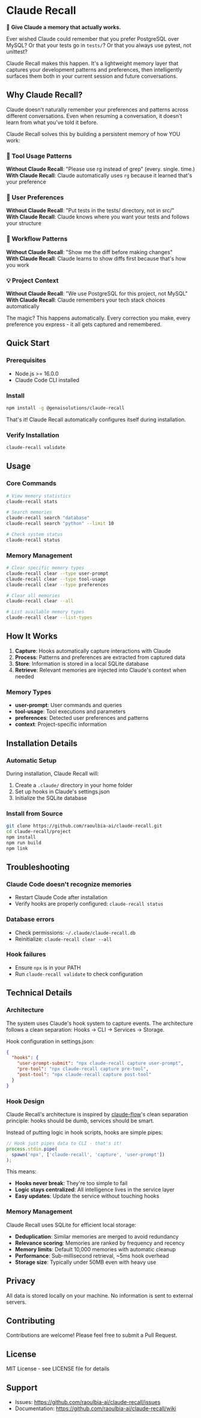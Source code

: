 # Claude Recall

🧠 **Give Claude a memory that actually works.**

Ever wished Claude could remember that you prefer PostgreSQL over MySQL? Or that your tests go in `tests/`? Or that you always use pytest, not unittest?

Claude Recall makes this happen. It's a lightweight memory layer that captures your development patterns and preferences, then intelligently surfaces them both in your current session and future conversations.

## Why Claude Recall?

Claude doesn't naturally remember your preferences and patterns across different conversations. Even when resuming a conversation, it doesn't learn from what you've told it before.

Claude Recall solves this by building a persistent memory of how YOU work:

### 🔧 Tool Usage Patterns
**Without Claude Recall**: "Please use rg instead of grep" (every. single. time.)  
**With Claude Recall**: Claude automatically uses `rg` because it learned that's your preference

### 📝 User Preferences  
**Without Claude Recall**: "Put tests in the tests/ directory, not in src/"  
**With Claude Recall**: Claude knows where you want your tests and follows your structure

### 🎯 Workflow Patterns
**Without Claude Recall**: "Show me the diff before making changes"  
**With Claude Recall**: Claude learns to show diffs first because that's how you work

### 💡 Project Context
**Without Claude Recall**: "We use PostgreSQL for this project, not MySQL"  
**With Claude Recall**: Claude remembers your tech stack choices automatically

The magic? This happens automatically. Every correction you make, every preference you express - it all gets captured and remembered.

## Quick Start

### Prerequisites
- Node.js >= 16.0.0
- Claude Code CLI installed

### Install
```bash
npm install -g @genaisolutions/claude-recall
```

That's it! Claude Recall automatically configures itself during installation.

### Verify Installation
```bash
claude-recall validate
```

## Usage

### Core Commands

```bash
# View memory statistics
claude-recall stats

# Search memories
claude-recall search "database"
claude-recall search "python" --limit 10

# Check system status
claude-recall status
```

### Memory Management

```bash
# Clear specific memory types
claude-recall clear --type user-prompt
claude-recall clear --type tool-usage
claude-recall clear --type preferences

# Clear all memories
claude-recall clear --all

# List available memory types
claude-recall clear --list-types
```

## How It Works

1. **Capture**: Hooks automatically capture interactions with Claude
2. **Process**: Patterns and preferences are extracted from captured data
3. **Store**: Information is stored in a local SQLite database
4. **Retrieve**: Relevant memories are injected into Claude's context when needed

### Memory Types

- **user-prompt**: User commands and queries
- **tool-usage**: Tool executions and parameters
- **preferences**: Detected user preferences and patterns
- **context**: Project-specific information

## Installation Details

### Automatic Setup
During installation, Claude Recall will:
1. Create a `.claude/` directory in your home folder
2. Set up hooks in Claude's settings.json
3. Initialize the SQLite database

### Install from Source
```bash
git clone https://github.com/raoulbia-ai/claude-recall.git
cd claude-recall/project
npm install
npm run build
npm link
```

## Troubleshooting

### Claude Code doesn't recognize memories
- Restart Claude Code after installation
- Verify hooks are properly configured: `claude-recall status`

### Database errors
- Check permissions: `~/.claude/claude-recall.db`
- Reinitialize: `claude-recall clear --all`

### Hook failures
- Ensure `npx` is in your PATH
- Run `claude-recall validate` to check configuration

## Technical Details

### Architecture
The system uses Claude's hook system to capture events. The architecture follows a clean separation: Hooks → CLI → Services → Storage.

Hook configuration in settings.json:
```json
{
  "hooks": {
    "user-prompt-submit": "npx claude-recall capture user-prompt",
    "pre-tool": "npx claude-recall capture pre-tool",
    "post-tool": "npx claude-recall capture post-tool"
  }
}
```

### Hook Design

Claude Recall's architecture is inspired by [claude-flow](https://github.com/ruvnet/claude-flow)'s clean separation principle: hooks should be dumb, services should be smart.

Instead of putting logic in hook scripts, hooks are simple pipes:
```javascript
// Hook just pipes data to CLI - that's it!
process.stdin.pipe(
  spawn('npx', ['claude-recall', 'capture', 'user-prompt'])
);
```

This means:
- **Hooks never break**: They're too simple to fail
- **Logic stays centralized**: All intelligence lives in the service layer
- **Easy updates**: Update the service without touching hooks

### Memory Management

Claude Recall uses SQLite for efficient local storage:

- **Deduplication**: Similar memories are merged to avoid redundancy
- **Relevance scoring**: Memories are ranked by frequency and recency
- **Memory limits**: Default 10,000 memories with automatic cleanup
- **Performance**: Sub-millisecond retrieval, ~5ms hook overhead
- **Storage size**: Typically under 50MB even with heavy use

## Privacy

All data is stored locally on your machine. No information is sent to external servers.

## Contributing

Contributions are welcome! Please feel free to submit a Pull Request.

## License

MIT License - see LICENSE file for details

## Support

- Issues: https://github.com/raoulbia-ai/claude-recall/issues
- Documentation: https://github.com/raoulbia-ai/claude-recall/wiki
